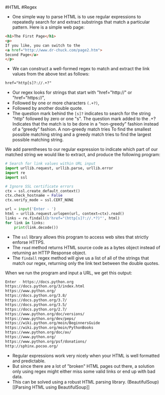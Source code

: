 #HTML #Regex 
- One simple way to parse HTML is to use regular expressions to repeatedly search for and extract substrings that match a particular pattern.
Here is a simple web page:
```html
<h1>The First Page</h1>
<p>
If you like, you can switch to the 
<a href="http://www.dr-chuck.com/page2.htm">
Second Page</a>
</p>
```
- We can construct a well-formed regex to match and extract the link values from the above text as follows:
```html
href="http[s]?://.+?"
```
- Our regex looks for strings that start with "href="http://" or "href="https://", 
- Followed by one or more characters `(.+?)`,
- Followed by another double quote.
- The question mark behind the `[s]?` indicates to search for the string "http" followed by zero or one "s".
The question mark added to the .+? Indicates that the match is to be done in a “non-greedy” fashion instead of a “greedy” fashion. A non-greedy match tries
To find the smallest possible matching string and a greedy match tries to find the largest possible matching string.

We add parentheses to our regular expression to indicate which part of our matched string we would like to extract, and produce the following program:
```python
# Search for link values within URL input
import urllib.request, urllib.parse, urllib.error
import re
import ssl

# Ignore SSL certificate errors
ctx = ssl.create_default_context()
ctx.check_hostname = False
ctx.verify_mode = ssl.CERT_NONE

url = input('Enter - ')
html = urllib.request.urlopen(url, context=ctx).read()
links = re.findall(b'href="(http[s]?://.*?)"', html)
for link in links:
    print(link.decode())
```

- The `ssl` library allows this program to access web sites that strictly enforse HTTPS.
- The `read` method returns HTML source code as a bytes object instead of returning an HTTP Response object.
- The `findall` regex method will give us a list of all of the strings that match our regex, returning only the link text between the double quotes.

When we run the program and input a URL, we get this output:
```bash
Enter - https://docs.python.org  
https://docs.python.org/3/index.html  
https://www.python.org/  
https://docs.python.org/3.8/  
https://docs.python.org/3.7/  
https://docs.python.org/3.5/  
https://docs.python.org/2.7/  
https://www.python.org/doc/versions/  
https://www.python.org/dev/peps/  
https://wiki.python.org/moin/BeginnersGuide  
https://wiki.python.org/moin/PythonBooks  
https://www.python.org/doc/av/  
https://www.python.org/  
https://www.python.org/psf/donations/  
http://sphinx.pocoo.org/
```
- Regular expressions work very nicely when your HTML is well formatted and predictable.
- But since there are a lot of "broken" HTML pages out there, a solution only using regex might either miss some valid links or end up with bad data.
- This can be solved using a robust HTML parsing library. (BeautifulSoup)
[[Parsing HTML using BeautifulSoup]]